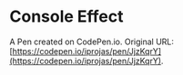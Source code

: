 # Console Effect

A Pen created on CodePen.io. Original URL: [https://codepen.io/iprojas/pen/JjzKqrY](https://codepen.io/iprojas/pen/JjzKqrY).

